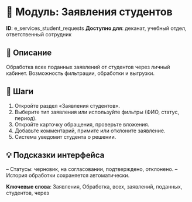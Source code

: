 # 📘 Модуль: Заявления студентов
**ID**: e_services_student_requests
**Доступно для**: деканат, учебный отдел, ответственный сотрудник

## 📝 Описание
Обработка всех поданных заявлений от студентов через личный кабинет. Возможность фильтрации, обработки и выгрузки.

## 🩜 Шаги
1. Откройте раздел «Заявления студентов».
2. Выберите тип заявления или используйте фильтры (ФИО, статус, период).
3. Откройте карточку обращения, проверьте вложения.
4. Добавьте комментарий, примите или отклоните заявление.
5. Система уведомит студента о решении.

## 💡 Подсказки интерфейса
– Статусы: черновик, на согласовании, подтверждено, отклонено.
– История обработки сохраняется автоматически.

**Ключевые слова**: Заявления, Обработка, всех, заявлений, поданных, студентов, через
